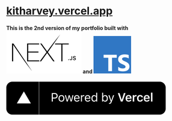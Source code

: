 # [kitharvey.vercel.app](https://kitharvey.vercel.app/)

#### This is the 2nd version of my portfolio built with ![Next](https://github.com/kitharvey/next-portfolio/blob/main/nextjs.svg) and ![TypeScript](https://github.com/kitharvey/next-portfolio/blob/main/ts.svg)

#### ![Powered by Vercel](https://github.com/kitharvey/next-portfolio/blob/main/powered-by-vercel.svg)
